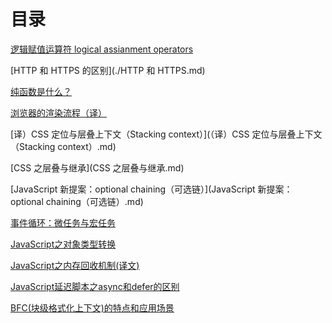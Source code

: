 # 目录

[逻辑赋值运算符 logical assianment operators](./逻辑赋值运算符.md)

[HTTP 和 HTTPS 的区别](./HTTP 和 HTTPS.md)

[纯函数是什么？](./纯函数是什么？.md)

[浏览器的渲染流程（译）](浏览器的渲染流程（译）.md)

[译）CSS 定位与层叠上下文（Stacking context）](（译）CSS 定位与层叠上下文（Stacking context）.md)

[CSS 之层叠与继承](CSS 之层叠与继承.md)

[JavaScript 新提案：optional chaining（可选链）](JavaScript 新提案：optional chaining（可选链）.md)

[事件循环：微任务与宏任务](事件循环：微任务与宏任务.md)

[JavaScript之对象类型转换](JavaScript之对象类型转换.md)

[JavaScript之内存回收机制(译文)](JavaScript之内存回收机制(译文).md)

[JavaScript延迟脚本之async和defer的区别](JavaScript延迟脚本之async和defer的区别.md)

[BFC(块级格式化上下文)的特点和应用场景](BFC(块级格式化上下文)的特点和应用场景.md)



